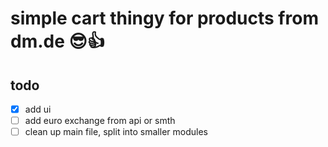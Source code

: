 # simple cart thingy for products from dm.de 😎👍

## todo

- [x] add ui
- [ ] add euro exchange from api or smth
- [ ] clean up main file, split into smaller modules
